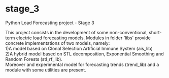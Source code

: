 # stage_3
Python Load Forecasting project - Stage 3

This project consists in the development of some non-conventional, short-term electric load forecasting models. 
Modules in folder 'libs' provide concrete implementations of two models, namely:\
1)A model based on Clonal Selection Artificial Immune System (ais_lib) \
2)A hybrid model based on STL decomposition, Exponential Smoothing and Random Forests (stl_rf_lib).\
Moreover and experimental model for forecasting trends (trend_lib) and a module with some utilities are present.
